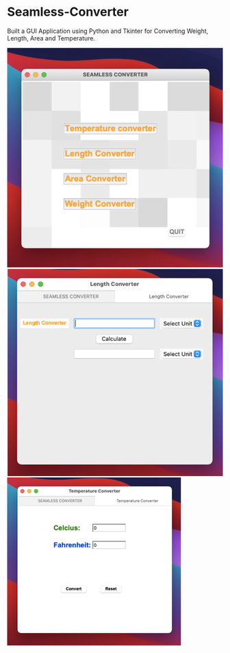 # Seamless-Converter
Built a GUI Application using Python and Tkinter for Converting Weight, Length, Area and Temperature.

<img src="https://github.com/yashpatel458/Seamless-Converter/blob/main/Seamless%20Converter/Picture1.png">
<img src="https://github.com/yashpatel458/Seamless-Converter/blob/main/Seamless%20Converter/Picture2.png">
<img src="https://github.com/yashpatel458/Seamless-Converter/blob/main/Seamless%20Converter/image.png">
